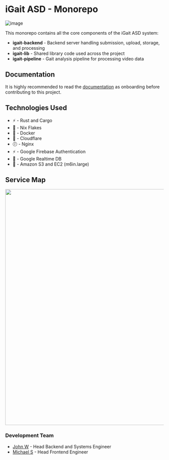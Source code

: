 # iGait ASD - Monorepo
![image](https://github.com/hiibolt/hiibolt/assets/91273156/6c3abf53-cc67-451c-a605-e76d5e726356)

This monorepo contains all the core components of the iGait ASD system:
- **igait-backend** - Backend server handling submission, upload, storage, and processing
- **igait-lib** - Shared library code used across the project
- **igait-pipeline** - Gait analysis pipeline for processing video data

## Documentation
It is highly recommended to read the [documentation](https://igait-niu.github.io/igait-backend/) as onboarding before contributing to this project.

## Technologies Used
- ⚡ - Rust and Cargo
- 🔭 - Nix Flakes
- 🌱 - Docker
- 🌟 - Cloudflare
- 🕖 - Nginx
- ⚡ - Google Firebase Authentication
- 🎹 - Google Realtime DB
- 🔭 - Amazon S3 and EC2 (m6in.large)

## Service Map
<img src="https://github.com/user-attachments/assets/3eaebabc-ac73-4041-a866-c7221923f94a" width=750></img>

### Development Team
- [John W](https://github.com/hiibolt) - Head Backend and Systems Engineer
- [Michael S](https://github.com/michaelslice) - Head Frontend Engineer